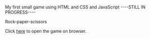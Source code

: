 My first small game using HTML and CSS and JavaScript ----STILL IN PROGRESS----

Rock-paper-scissors

Click [here](https://kostasbzn.github.io/My_first_project_responsive_bike_app/) to open the game on browser.
